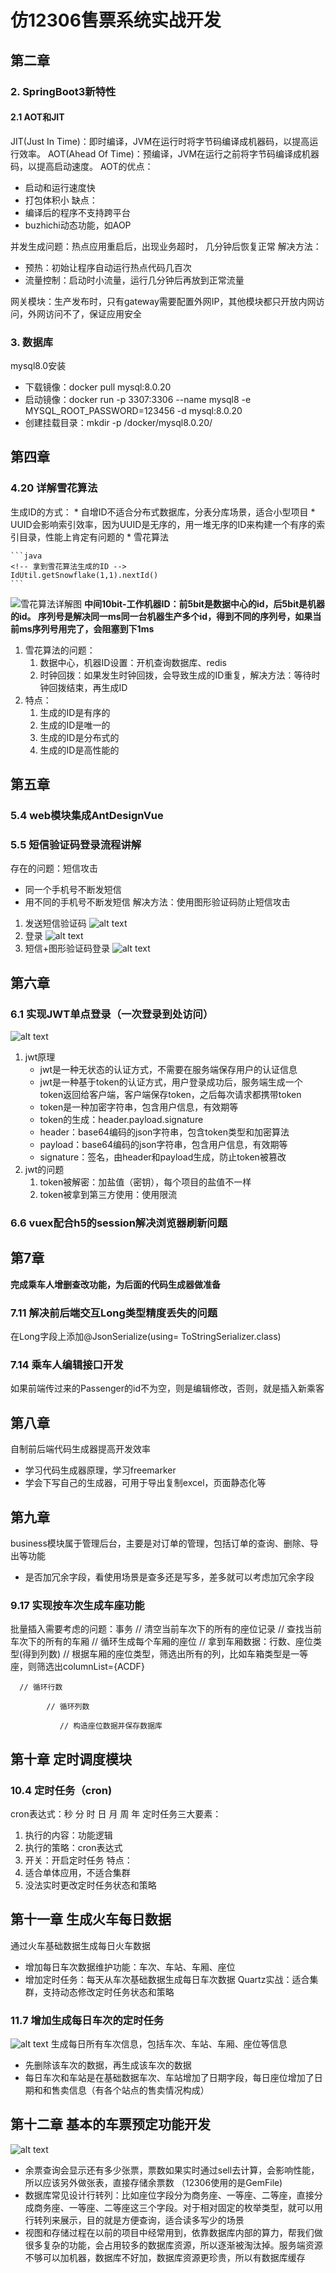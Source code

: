 # 仿12306售票系统实战开发
## 第二章
### 2. SpringBoot3新特性
#### 2.1 AOT和JIT
JIT(Just In Time)：即时编译，JVM在运行时将字节码编译成机器码，以提高运行效率。
AOT(Ahead Of Time)：预编译，JVM在运行之前将字节码编译成机器码，以提高启动速度。
AOT的优点：
* 启动和运行速度快
* 打包体积小
缺点：
* 编译后的程序不支持跨平台
* buzhichi动态功能，如AOP

并发生成问题：热点应用重启后，出现业务超时， 几分钟后恢复正常
解决方法：
* 预热：初始让程序自动运行热点代码几百次
* 流量控制：启动时小流量，运行几分钟后再放到正常流量
  
网关模块：生产发布时，只有gateway需要配置外网IP，其他模块都只开放内网访问，外网访问不了，保证应用安全

### 3. 数据库
mysql8.0安装
* 下载镜像：docker pull mysql:8.0.20
* 启动镜像：docker run -p 3307:3306 --name mysql8 -e MYSQL_ROOT_PASSWORD=123456 -d mysql:8.0.20
* 创建挂载目录：mkdir -p /docker/mysql8.0.20/


## 第四章
### 4.20 详解雪花算法
生成ID的方式：
    * 自增ID不适合分布式数据库，分表分库场景，适合小型项目
    * UUID会影响索引效率，因为UUID是无序的，用一堆无序的ID来构建一个有序的索引目录，性能上肯定有问题的
    * 雪花算法 

    ```java
    <!-- 拿到雪花算法生成的ID -->
    IdUtil.getSnowflake(1,1).nextId()
    ```

![雪花算法详解图](./img/1.png)
**中间10bit-工作机器ID：前5bit是数据中心的id，后5bit是机器的id。 序列号是解决同一ms同一台机器生产多个id，得到不同的序列号，如果当前ms序列号用完了，会阻塞到下1ms**

1. 雪花算法的问题： 
   1. 数据中心，机器ID设置：开机查询数据库、redis
   2. 时钟回拨：如果发生时钟回拨，会导致生成的ID重复，解决方法：等待时钟回拨结束，再生成ID 
2. 特点：
   1. 生成的ID是有序的
   2. 生成的ID是唯一的
   3. 生成的ID是分布式的
   4. 生成的ID是高性能的
   
## 第五章
### 5.4 web模块集成AntDesignVue

### 5.5 短信验证码登录流程讲解
存在的问题：短信攻击
* 同一个手机号不断发短信
* 用不同的手机号不断发短信
解决方法：使用图形验证码防止短信攻击
1. 发送短信验证码
   ![alt text](./img/2.png)
2. 登录
![alt text](img/3.png)
3. 短信+图形验证码登录
![alt text](img/4.png)

## 第六章
### 6.1 实现JWT单点登录（一次登录到处访问）
![alt text](./img/5.png)
1. jwt原理
   * jwt是一种无状态的认证方式，不需要在服务端保存用户的认证信息
   * jwt是一种基于token的认证方式，用户登录成功后，服务端生成一个token返回给客户端，客户端保存token，之后每次请求都携带token
   * token是一种加密字符串，包含用户信息，有效期等
   * token的生成：header.payload.signature
   * header：base64编码的json字符串，包含token类型和加密算法
   * payload：base64编码的json字符串，包含用户信息，有效期等
   * signature：签名，由header和payload生成，防止token被篡改
2. jwt的问题
   1. token被解密：加盐值（密钥），每个项目的盐值不一样
   2. token被拿到第三方使用：使用限流

### 6.6 vuex配合h5的session解决浏览器刷新问题

## 第7章
**完成乘车人增删查改功能，为后面的代码生成器做准备**
### 7.11 解决前后端交互Long类型精度丢失的问题
在Long字段上添加@JsonSerialize(using= ToStringSerializer.class)

### 7.14 乘车人编辑接口开发
如果前端传过来的Passenger的id不为空，则是编辑修改，否则，就是插入新乘客

## 第八章
自制前后端代码生成器提高开发效率
* 学习代码生成器原理，学习freemarker
* 学会下写自己的生成器，可用于导出复制excel，页面静态化等

## 第九章
business模块属于管理后台，主要是对订单的管理，包括订单的查询、删除、导出等功能

* 是否加冗余字段，看使用场景是查多还是写多，差多就可以考虑加冗余字段

### 9.17 实现按车次生成车座功能
批量插入需要考虑的问题：事务 
   // 清空当前车次下的所有的座位记录 
   // 查找当前车次下的所有的车厢 
   // 循环生成每个车厢的座位 
      // 拿到车厢数据：行数、座位类型(得到列数) 
      // 根据车厢的座位类型，筛选出所有的列，比如车箱类型是一等座，则筛选出columnList={ACDF}
      
      // 循环行数
         
            // 循环列数
            
               // 构造座位数据并保存数据库
               
## 第十章 定时调度模块
### 10.4 定时任务（cron)
cron表达式：秒 分 时 日 月 周 年
定时任务三大要素：
   1. 执行的内容：功能逻辑
   2. 执行的策略：cron表达式
   3. 开关：开启定时任务
特点：
   1. 适合单体应用，不适合集群
   2. 没法实时更改定时任务状态和策略

## 第十一章 生成火车每日数据
通过火车基础数据生成每日火车数据
* 增加每日车次数据维护功能：车次、车站、车厢、座位
* 增加定时任务：每天从车次基础数据生成每日车次数据
 Quartz实战：适合集群，支持动态修改定时任务状态和策略
 ### 11.7 增加生成每日车次的定时任务
 ![alt text](./img/7.png)
 生成每日所有车次信息，包括车次、车站、车厢、座位等信息
 * 先删除该车次的数据，再生成该车次的数据
 * 每日车次和车站是在基础数据车次、车站增加了日期字段，每日座位增加了日期和和售卖信息（有各个站点的售卖情况构成）
  
## 第十二章 基本的车票预定功能开发
![alt text](./img/8.png)
* 余票查询会显示还有多少张票，票数如果实时通过sell去计算，会影响性能，所以应该另外做张表，直接存储余票数 （12306使用的是GemFile)
* 数据库常见设计行转列：比如座位字段分为商务座、一等座、二等座，直接分成商务座、一等座、二等座这三个字段。对于相对固定的枚举类型，就可以用行转列来展示，目的就是方便查询，适合读多写少的场景
* 视图和存储过程在以前的项目中经常用到，依靠数据库内部的算力，帮我们做很多复杂的功能，会占用较多的数据库资源，所以逐渐被淘汰掉。服务端资源不够可以加机器，数据库不好加，数据库资源更珍贵，所以有数据库缓存